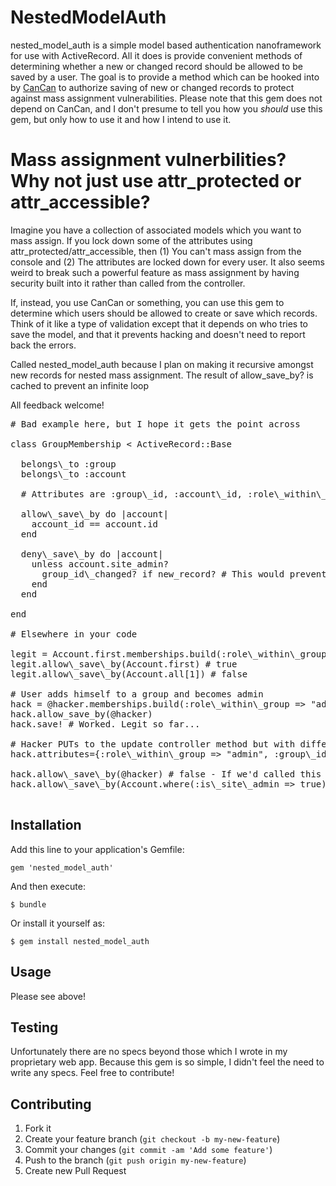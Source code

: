 # NestedModelAuth

nested\_model\_auth is a simple model based authentication nanoframework for use with ActiveRecord. All it does is provide convenient methods of determining whether a new or changed record should be allowed to be saved by a user. The goal is to provide a method which can be hooked into by <a href=https://github.com/ryanb/cancan>CanCan</a> to authorize saving of new or changed records to protect against mass assignment vulnerabilities. Please note that this gem does not depend on CanCan, and I don't presume to tell you how you _should_ use this gem, but only how to use it and how I intend to use it.

# Mass assignment vulnerbilities? Why not just use attr\_protected or attr\_accessible?

Imagine you have a collection of associated models which you want to mass assign. If you lock down some of the attributes using attr\_protected/attr\_accessible, then (1) You can't mass assign from the console and (2) The attributes are locked down for every user. It also seems weird to break such a powerful feature as mass assignment by having security built into it rather than called from the controller.

If, instead, you use CanCan or something, you can use this gem to determine which users should be allowed to create or save which records. Think of it like a type of validation except that it depends on who tries to save the model, and that it prevents hacking and doesn't need to report back the errors.

Called nested\_model\_auth because I plan on making it recursive amongst new records for nested mass assignment. The result of allow\_save\_by? is cached to prevent an infinite loop

All feedback welcome!

<pre>
# Bad example here, but I hope it gets the point across

class GroupMembership < ActiveRecord::Base

  belongs\_to :group
  belongs\_to :account

  # Attributes are :group\_id, :account\_id, :role\_within\_group

  allow\_save\_by do |account|
    account_id == account.id
  end

  deny\_save\_by do |account|
    unless account.site_admin?
      group_id\_changed? if new_record? # This would prevent a hacker reassigning himself to a different group
    end
  end
    
end

# Elsewhere in your code

legit = Account.first.memberships.build(:role\_within\_group => "minion", :group\_id => @group.id)
legit.allow\_save\_by(Account.first) # true
legit.allow\_save\_by(Account.all[1]) # false

# User adds himself to a group and becomes admin
hack = @hacker.memberships.build(:role\_within\_group => "admin", :group\_id => Group.find\_by\_name("Nobody has heard of this one, and the hacker is the admin").id)
hack.allow_save_by(@hacker)
hack.save! # Worked. Legit so far...

# Hacker PUTs to the update controller method but with different data
hack.attributes={:role\_within\_group => "admin", :group\_id => Group.find\_by\_name("CIA - TOP SECRET! UNDER NO CIRCUMSTANCES SHOULD ANYONE BE ALLOWED ACCESS TO THIS GROUP")}

hack.allow\_save\_by(@hacker) # false - If we'd called this method from a CanCan rule, we would prevent the hack
hack.allow\_save\_by(Account.where(:is\_site\_admin => true).first) # true - If we were a site admin, we would be permitted to use mass assignment to change this record.

</pre>

## Installation

Add this line to your application's Gemfile:

    gem 'nested_model_auth'

And then execute:

    $ bundle

Or install it yourself as:

    $ gem install nested_model_auth

## Usage

Please see above!

## Testing

Unfortunately there are no specs beyond those which I wrote in my proprietary web app. Because this gem is so simple, I didn't feel the need to write any specs. Feel free to contribute!

## Contributing

1. Fork it
2. Create your feature branch (`git checkout -b my-new-feature`)
3. Commit your changes (`git commit -am 'Add some feature'`)
4. Push to the branch (`git push origin my-new-feature`)
5. Create new Pull Request
